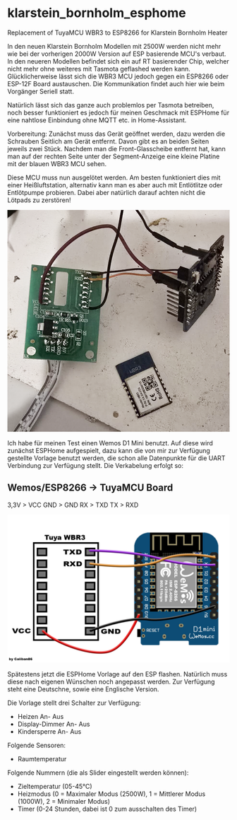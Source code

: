 # klarstein_bornholm_esphome
Replacement of TuyaMCU WBR3 to ESP8266 for Klarstein Bornholm Heater

In den neuen Klarstein Bornholm Modellen mit 2500W werden nicht mehr wie bei der vorherigen 2000W Version auf ESP basierende MCU's verbaut. In den neueren Modellen befindet sich ein auf RT basierender Chip, welcher nicht mehr ohne weiteres mit Tasmota geflashed werden kann. Glücklicherweise lässt sich die WBR3 MCU jedoch gegen ein ESP8266 oder ESP-12F Board austauschen. Die Kommunikation findet auch hier wie beim Vorgänger Seriell statt.

Natürlich lässt sich das ganze auch problemlos per Tasmota betreiben, noch besser funktioniert es jedoch für meinen Geschmack mit ESPHome für eine nahtlose Einbindung ohne MQTT etc. in Home-Assistant. 

Vorbereitung:
Zunächst muss das Gerät geöffnet werden, dazu werden die Schrauben Seitlich am Gerät entfernt. Davon gibt es an beiden Seiten jeweils zwei Stück. Nachdem man die Front-Glasscheibe entfernt hat, kann man auf der rechten Seite unter der Segment-Anzeige eine kleine Platine mit der blauen WBR3 MCU sehen.

Diese MCU muss nun ausgelötet werden. Am besten funktioniert dies mit einer Heißluftstation, alternativ kann man es aber auch mit Entlötlitze oder Entlötpumpe probieren. Dabei aber natürlich darauf achten nicht die Lötpads zu zerstören!

![alt text](https://github.com/Caliban2017/klarstein_bornholm_esphome/blob/main/bild1.png?raw=true)

Ich habe für meinen Test einen Wemos D1 Mini benutzt. Auf diese wird zunächst ESPHome aufgespielt, dazu kann die von mir zur Verfügung gestellte Vorlage benutzt werden, die schon alle Datenpunkte für die UART Verbindung zur Verfügung stellt. Die Verkabelung erfolgt so:

Wemos/ESP8266 -> TuyaMCU Board
------------------------------
3,3V > VCC
GND > GND
RX > TXD
TX > RXD

![alt text](https://github.com/Caliban2017/klarstein_bornholm_esphome/blob/main/schematic1.png?raw=true)

Spätestens jetzt die ESPHome Vorlage auf den ESP flashen. Natürlich muss diese nach eigenen Wünschen noch angepasst werden. Zur Verfügung steht eine Deutschne, sowie eine Englische Version.

Die Vorlage stellt drei Schalter zur Verfügung: 
- Heizen An- Aus
- Display-Dimmer An- Aus
- Kindersperre An- Aus

Folgende Sensoren:
- Raumtemperatur

Folgende Nummern (die als Slider eingestellt werden können):
- Zieltemperatur (05-45°C)
- Heizmodus (0 = Maximaler Modus (2500W), 1 = Mittlerer Modus (1000W), 2 = Minimaler Modus)
- Timer (0-24 Stunden, dabei ist 0 zum ausschalten des Timer)
